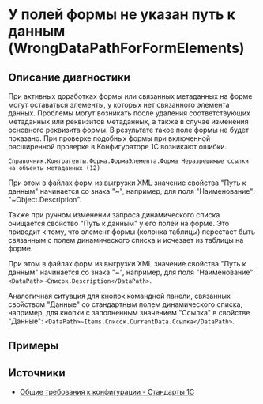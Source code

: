 # У полей формы не указан путь к данным (WrongDataPathForFormElements)

<!-- Блоки выше заполняются автоматически, не трогать -->
## Описание диагностики
<!-- Описание диагностики заполняется вручную. Необходимо понятным языком описать смысл и схему работу -->
При активных доработках формы или связанных метаданных на форме могут оставаться элементы, у которых нет связанного элемента данных. Проблемы могут возникать после удаления соответствующих метаданных или реквизитов метаданных, а также в случае изменения основного реквизита формы.
В результате такое поле формы не будет показано.
При проверке подобных формы при включенной расширенной проверке в Конфигураторе 1С возникают ошибки.
```
Справочник.Контрагенты.Форма.ФормаЭлемента.Форма Неразрешимые ссылки на объекты метаданных (12)
```
При этом в файлах форм из выгрузки XML значение свойства "Путь к данным" начинается со знака "~", например, для поля "Наименование": "<DataPath>~Object.Description</DataPath>".

Также при ручном изменении запроса динамического списка очищается свойство "Путь к данным" у его полей на форме. Это приводит к тому, что элемент формы (колонка таблицы) перестает быть связанным с полем динамического списка и исчезает из таблицы на форме.

При этом в файлах форм из выгрузки XML значение свойства "Путь к данным" начинается со знака "~", например, для поля "Наименование": `<DataPath>~Список.Description</DataPath>`.

Аналогичная ситуация для кнопок командной панели, связанных свойством "Данные" со стандартным полем динамического списка, например, для кнопки с заполненным значением "Ссылка" в свойстве "Данные": `<DataPath>~Items.Список.CurrentData.Ссылка</DataPath>`.

## Примеры
<!-- В данном разделе приводятся примеры, на которые диагностика срабатывает, а также можно привести пример, как можно исправить ситуацию -->

## Источники
<!-- Необходимо указывать ссылки на все источники, из которых почерпнута информация для создания диагностики -->
<!-- Примеры источников

* Источник: [Стандарт: Тексты модулей](https://its.1c.ru/db/v8std#content:456:hdoc)
* Полезная информация: [Отказ от использования модальных окон](https://its.1c.ru/db/metod8dev#content:5272:hdoc)
* Источник: [Cognitive complexity, ver. 1.4](https://www.sonarsource.com/docs/CognitiveComplexity.pdf) -->
- [Общие требования к конфигурации - Стандарты 1С](https://its.1c.ru/db/v8std#content:467:hdoc)
